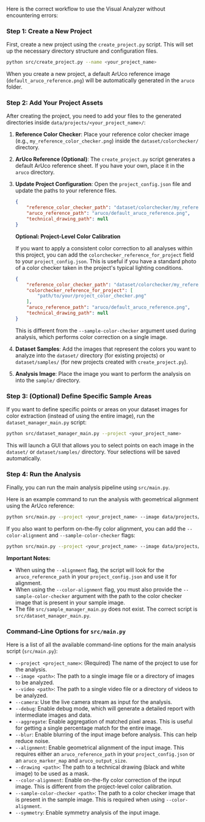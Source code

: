 Here is the correct workflow to use the Visual Analyzer without encountering errors:

### Step 1: Create a New Project

First, create a new project using the `create_project.py` script. This will set up the necessary directory structure and configuration files.

```bash
python src/create_project.py --name <your_project_name>
```

When you create a new project, a default ArUco reference image (`default_aruco_reference.png`) will be automatically generated in the `aruco` folder.

### Step 2: Add Your Project Assets

After creating the project, you need to add your files to the generated directories inside `data/projects/<your_project_name>/`:

1.  **Reference Color Checker**: Place your reference color checker image (e.g., `my_reference_color_checker.png`) inside the `dataset/colorchecker/` directory.

2.  **ArUco Reference (Optional)**: The `create_project.py` script generates a default ArUco reference sheet. If you have your own, place it in the `aruco` directory.

3.  **Update Project Configuration**: Open the `project_config.json` file and update the paths to your reference files.

    ```json
    {
        "reference_color_checker_path": "dataset/colorchecker/my_reference_color_checker.png",
        "aruco_reference_path": "aruco/default_aruco_reference.png",
        "technical_drawing_path": null
    }
    ```

    **Optional: Project-Level Color Calibration**

    If you want to apply a consistent color correction to all analyses within this project, you can add the `colorchecker_reference_for_project` field to your `project_config.json`. This is useful if you have a standard photo of a color checker taken in the project's typical lighting conditions.

    ```json
    {
        "reference_color_checker_path": "dataset/colorchecker/my_reference_color_checker.png",
        "colorchecker_reference_for_project": [
            "path/to/your/project_color_checker.png"
        ],
        "aruco_reference_path": "aruco/default_aruco_reference.png",
        "technical_drawing_path": null
    }
    ```

    This is different from the `--sample-color-checker` argument used during analysis, which performs color correction on a single image.

4.  **Dataset Samples**: Add the images that represent the colors you want to analyze into the `dataset/` directory (for existing projects) or `dataset/samples/` (for new projects created with `create_project.py`).

5.  **Analysis Image**: Place the image you want to perform the analysis on into the `sample/` directory.

### Step 3: (Optional) Define Specific Sample Areas

If you want to define specific points or areas on your dataset images for color extraction (instead of using the entire image), run the `dataset_manager_main.py` script:

```bash
python src/dataset_manager_main.py --project <your_project_name>
```

This will launch a GUI that allows you to select points on each image in the `dataset/` or `dataset/samples/` directory. Your selections will be saved automatically.

### Step 4: Run the Analysis

Finally, you can run the main analysis pipeline using `src/main.py`.

Here is an example command to run the analysis with geometrical alignment using the ArUco reference:

```bash
python src/main.py --project <your_project_name> --image data/projects/<your_project_name>/sample/<your_sample_image.png> --alignment
```

If you also want to perform on-the-fly color alignment, you can add the `--color-alignment` and `--sample-color-checker` flags:

```bash
python src/main.py --project <your_project_name> --image data/projects/<your_project_name>/sample/<your_sample_image.png> --alignment --color-alignment --sample-color-checker data/projects/<your_project_name>/sample/<your_sample_color_checker.png>
```

**Important Notes:**

*   When using the `--alignment` flag, the script will look for the `aruco_reference_path` in your `project_config.json` and use it for alignment.
*   When using the `--color-alignment` flag, you must also provide the `--sample-color-checker` argument with the path to the color checker image that is present in your sample image.
*   The file `src/sample_manager_main.py` does not exist. The correct script is `src/dataset_manager_main.py`.

### Command-Line Options for `src/main.py`

Here is a list of all the available command-line options for the main analysis script (`src/main.py`):

*   `--project <project_name>`: (Required) The name of the project to use for the analysis.
*   `--image <path>`: The path to a single image file or a directory of images to be analyzed.
*   `--video <path>`: The path to a single video file or a directory of videos to be analyzed.
*   `--camera`: Use the live camera stream as input for the analysis.
*   `--debug`: Enable debug mode, which will generate a detailed report with intermediate images and data.
*   `--aggregate`: Enable aggregation of matched pixel areas. This is useful for getting a single percentage match for the entire image.
*   `--blur`: Enable blurring of the input image before analysis. This can help reduce noise.
*   `--alignment`: Enable geometrical alignment of the input image. This requires either an `aruco_reference_path` in your `project_config.json` or an `aruco_marker_map` and `aruco_output_size`.
*   `--drawing <path>`: The path to a technical drawing (black and white image) to be used as a mask.
*   `--color-alignment`: Enable on-the-fly color correction of the input image. This is different from the project-level color calibration.
*   `--sample-color-checker <path>`: The path to a color checker image that is present in the sample image. This is required when using `--color-alignment`.
*   `--symmetry`: Enable symmetry analysis of the input image.
